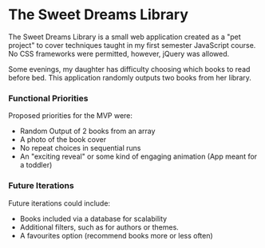 # The Sweet Dreams Library
The Sweet Dreams Library is a small web application created as a "pet project" to cover techniques taught in my first semester JavaScript course. No CSS frameworks were permitted, however, jQuery was allowed.

Some evenings, my daughter has difficulty choosing which books to read before bed. This application randomly outputs two books from her library.

### Functional Priorities
Proposed priorities for the MVP were:
- Random Output of 2 books from an array
- A photo of the book cover
- No repeat choices in sequential runs
- An "exciting reveal" or some kind of engaging animation (App meant for a toddler)

### Future Iterations
Future iterations could include:
- Books included via a database for scalability
- Additional filters, such as for authors or themes.
- A favourites option (recommend books more or less often)
